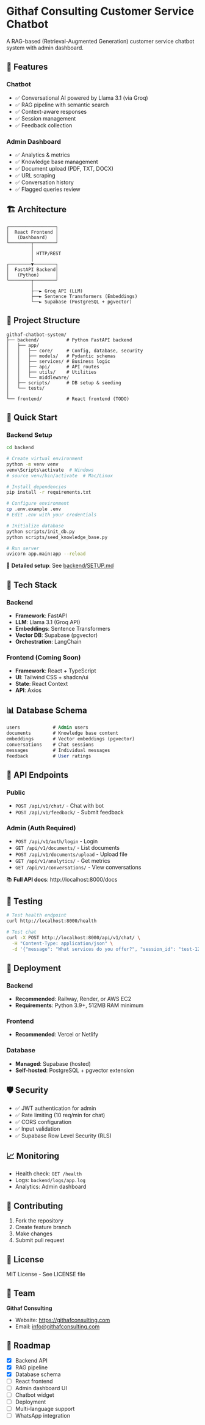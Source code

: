 # Githaf Consulting Customer Service Chatbot

A RAG-based (Retrieval-Augmented Generation) customer service chatbot system with admin dashboard.

## 🎯 Features

### Chatbot
- ✅ Conversational AI powered by Llama 3.1 (via Groq)
- ✅ RAG pipeline with semantic search
- ✅ Context-aware responses
- ✅ Session management
- ✅ Feedback collection

### Admin Dashboard
- ✅ Analytics & metrics
- ✅ Knowledge base management
- ✅ Document upload (PDF, TXT, DOCX)
- ✅ URL scraping
- ✅ Conversation history
- ✅ Flagged queries review

## 🏗️ Architecture

```
┌─────────────────┐
│  React Frontend │
│   (Dashboard)   │
└────────┬────────┘
         │
         │ HTTP/REST
         │
┌────────▼────────┐
│  FastAPI Backend│
│   (Python)      │
└────────┬────────┘
         │
         ├──► Groq API (LLM)
         ├──► Sentence Transformers (Embeddings)
         └──► Supabase (PostgreSQL + pgvector)
```

## 📁 Project Structure

```
githaf-chatbot-system/
├── backend/          # Python FastAPI backend
│   ├── app/
│   │   ├── core/     # Config, database, security
│   │   ├── models/   # Pydantic schemas
│   │   ├── services/ # Business logic
│   │   ├── api/      # API routes
│   │   ├── utils/    # Utilities
│   │   └── middleware/
│   ├── scripts/      # DB setup & seeding
│   └── tests/
│
└── frontend/         # React frontend (TODO)
```

## 🚀 Quick Start

### Backend Setup

```bash
cd backend

# Create virtual environment
python -m venv venv
venv\Scripts\activate  # Windows
# source venv/bin/activate  # Mac/Linux

# Install dependencies
pip install -r requirements.txt

# Configure environment
cp .env.example .env
# Edit .env with your credentials

# Initialize database
python scripts/init_db.py
python scripts/seed_knowledge_base.py

# Run server
uvicorn app.main:app --reload
```

📖 **Detailed setup**: See [backend/SETUP.md](backend/SETUP.md)

## 🔧 Tech Stack

### Backend
- **Framework**: FastAPI
- **LLM**: Llama 3.1 (Groq API)
- **Embeddings**: Sentence Transformers
- **Vector DB**: Supabase (pgvector)
- **Orchestration**: LangChain

### Frontend (Coming Soon)
- **Framework**: React + TypeScript
- **UI**: Tailwind CSS + shadcn/ui
- **State**: React Context
- **API**: Axios

## 📊 Database Schema

```sql
users            # Admin users
documents        # Knowledge base content
embeddings       # Vector embeddings (pgvector)
conversations    # Chat sessions
messages         # Individual messages
feedback         # User ratings
```

## 🔑 API Endpoints

### Public
- `POST /api/v1/chat/` - Chat with bot
- `POST /api/v1/feedback/` - Submit feedback

### Admin (Auth Required)
- `POST /api/v1/auth/login` - Login
- `GET /api/v1/documents/` - List documents
- `POST /api/v1/documents/upload` - Upload file
- `GET /api/v1/analytics/` - Get metrics
- `GET /api/v1/conversations/` - View conversations

📚 **Full API docs**: http://localhost:8000/docs

## 🧪 Testing

```bash
# Test health endpoint
curl http://localhost:8000/health

# Test chat
curl -X POST http://localhost:8000/api/v1/chat/ \
  -H "Content-Type: application/json" \
  -d '{"message": "What services do you offer?", "session_id": "test-123"}'
```

## 🚢 Deployment

### Backend
- **Recommended**: Railway, Render, or AWS EC2
- **Requirements**: Python 3.9+, 512MB RAM minimum

### Frontend
- **Recommended**: Vercel or Netlify

### Database
- **Managed**: Supabase (hosted)
- **Self-hosted**: PostgreSQL + pgvector extension

## 🛡️ Security

- ✅ JWT authentication for admin
- ✅ Rate limiting (10 req/min for chat)
- ✅ CORS configuration
- ✅ Input validation
- ✅ Supabase Row Level Security (RLS)

## 📈 Monitoring

- Health check: `GET /health`
- Logs: `backend/logs/app.log`
- Analytics: Admin dashboard

## 🤝 Contributing

1. Fork the repository
2. Create feature branch
3. Make changes
4. Submit pull request

## 📝 License

MIT License - See LICENSE file

## 👥 Team

**Githaf Consulting**
- Website: https://githafconsulting.com
- Email: info@githafconsulting.com

## 🔮 Roadmap

- [x] Backend API
- [x] RAG pipeline
- [x] Database schema
- [ ] React frontend
- [ ] Admin dashboard UI
- [ ] Chatbot widget
- [ ] Deployment
- [ ] Multi-language support
- [ ] WhatsApp integration
